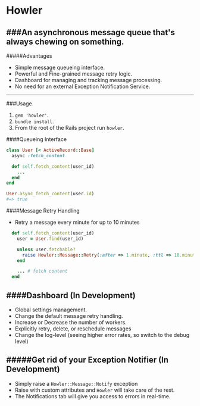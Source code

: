 # Howler
###An asynchronous message queue that's always chewing on something.
--------------------

#####Advantages
- Simple message queueing interface.
- Powerful and Fine-grained message retry logic.
- Dashboard for managing and tracking message processing.
- No need for an external Exception Notification Service.

--------------------

###Usage
1. `gem 'howler'`.
2. `bundle install`.
3. From the root of the Rails project run `howler`.

####Queueing Interface

```ruby
class User [< ActiveRecord::Base]
  async :fetch_content

  def self.fetch_content(user_id)
    ...
  end
end

User.async_fetch_content(user.id)
#=> true
```

####Message Retry Handling
- Retry a message every minute for up to 10 minutes

```ruby
  def self.fetch_content(user_id)
    user = User.find(user_id)

    unless user.fetchable?
      raise Howler::Message::Retry(:after => 1.minute, :ttl => 10.minutes)
    end

    ... # fetch content
  end
```

####Dashboard (In Development)
--------------------
- Global settings management.
- Change the default message retry handling.
- Increase or Decrease the number of workers.
- Explicitly retry, delete, or reschedule messages
- Change the log-level (seeing higher error rates, so switch to the debug level)

#####Get rid of your Exception Notifier (In Development)
--------------------
- Simply raise a `Howler::Message::Notify` exception
- Raise with custom attributes and `Howler` will take care of the rest.
- The Notifications tab will give you access to errors in real-time.

